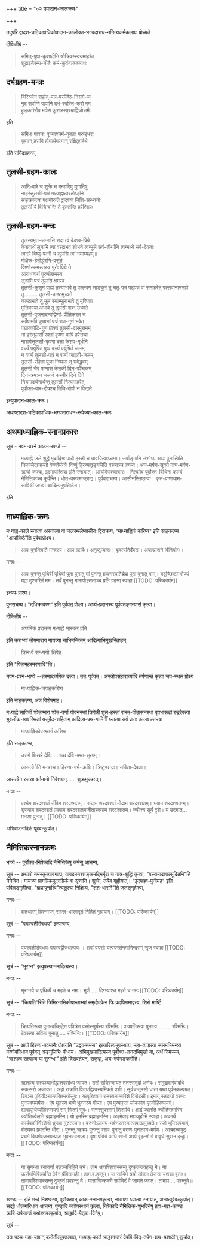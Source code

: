 +++
title = "०२ उपादान-कालक्रमः"

+++

तदुपरि द्वादश-घटिकावधिकोपादान-कालोक्त-भगवदाराध-ननित्यकर्मकलापः प्रोच्यते 

दीक्षितीये --

> समित्-पुष्प-कुशादीनि श्रोत्रियस्स्वयमाहरेत्  
शूद्राहृतैरन्य-नीतैः कर्म-कुर्वन्पततत्यधः 

## दर्भग्रहण-मन्त्रः 

> विरिञ्चेन सहोत्-पन्न-परमेष्ठि-निसर्ग-ज  
नुद सर्वाणि पापानि दर्भ-स्वस्ति-करो मम  
हुङ्कारेणैव मत्रेण कुशास्स्पृश्याद्विजोत्तमैः 

इति 

> समिधः पावनाः पूज्याश्चर्म-युक्ताः परुड्भराः  
युष्मान् हरामि होमार्थमस्मान् रक्षितुमर्हथे 

इति समिद्ग्रहणम् 

## तुलसी-ग्रहण-कालः 

> आदि-वारे च शुक्रे च मन्वादिषु युगादिषु  
नाहरेत्तुलसी-पत्रं मध्याह्नात्परतोऽहनि  
सङ्क्रान्त्यां पक्षयोरन्ते द्वादश्यां निशि-सन्ध्ययोः  
तुलसीं ये विचिन्वन्ति ते कृन्तन्ति हरेश्शिरः

## तुलसी-ग्रहण-मन्त्रः 

> तुलस्यमृत-जन्मासि सदा त्वं केशव-प्रिये  
केशवार्थे लुनामि त्वां वरदाभव शोभने 
त्वन्मूले सर्व-तीर्थानि त्वन्मध्ये सर्व-देवताः  
त्वदग्रे विष्णु-पत्नी च तुलसि त्वां नमाम्यहम्॥  
मोक्षैक-हेतोर्द्धरणि-प्रसूते  
विष्णोस्समस्तस्य गुरोः प्रिये ते  
आराधनार्थं पुरुषोत्तमस्य  
लुनामि पत्रं तुलसि क्षमस्व  
तुलसी-कुसुमं ग्राह्यं तस्याभावे तु पल्लवम् 
साङ्कुरं तु चतुः पत्रं षट्पत्रं वा समाहरेत् 
पल्लवानामभावे तु......... तुलसी-काष्ठमुच्यते  
काष्टाभावे तु मूलं स्यान्मूलाभावे तु मृत्तिका  
मृत्तिकाया अभावे तु तुलसी शब्द उच्यते  
तुलसी-पूजनादन्यद्विष्णोः प्रीतिकरन्न च  
सर्वेषामपि पुष्पाणां पद्मं शत-गुणं भवेत्  
पद्मात्कोटि-गुणं प्रोक्तं तुलसी-दलमुत्तमम्  
ना हरेत्तुलसीं रक्तां कृष्णां वापि हरेत्तथा  
नाशयेत्तुलसी-कृष्णा दत्ता केशव-मूर्धनि  
वर्ज्यं पर्युषितं पुष्पं वर्ज्यं पर्युषितं जलम्  
न वर्ज्यं तुलसी-पत्रं न वर्ज्यं जाह्नवी-जलम्  
तुलसी-रहिता पूजा निष्पला तु भवेद्ध्रुवम्  
तुलसी चैव षण्मासं केतकी दिन-पञ्चकम्  
दिन-त्रयञ्च जलजं करवीरं दिने दिने  
नियमादर्चनार्थन्तु तुलसीं नित्यमाहरेत्  
पूर्वोक्त-वार-दोषश्च तिथि-दोषो न विद्यते 

इत्युपादान-काल-क्रमः। 

अथाष्टादश-घटिकावधिक-भगवदाराधन-रूपेज्या-काल-क्रमः 

## अथमाध्याह्निक-स्नानप्रकारः 

सूत्रं - नवम-प्रश्ने अष्टम-खण्डे --

> मध्याह्ने जले शुद्धे मृदाद्भिः पादौ हस्तौ च धावयित्वाऽचम्य। सर्वाङ्गानि संशोध्य आपः पुनात्विति निमज्जेदाचान्तो वैष्णवैर्मन्त्रैः विष्णुं हिरण्यशृङ्गमिति वरुणञ्च प्रणम्य। अघ-मर्षण-सूक्ते नाघ-मर्षण-ऋचो जप्त्वा, इदमापश्शिवा इति स्नायात्। आश्रमिणश्चत्वारः। नित्यमेवं पूर्वोक्त-विधिना काम्यं नैमित्तिकञ्च कुर्वन्ति। धौत-वस्त्रमाच्छाद्य। पूर्ववदाचम्य। आसीनस्तिष्ठन्वा। कृत-प्राणायाम-सावित्रीं जप्त्वा आदित्यमुपतिष्टेत। 

इति 

## माध्याह्निक-क्रमः 

मध्याह्न-काले स्नात्वा अस्नात्वा वा जलस्थलेष्वासीनः द्विराचम्य, "माध्याह्निकं करिष्य" इति सङ्कल्प्य "आपोहिष्ठे"ति पूर्ववत्प्रोक्ष्य। 

> आपः पुनन्त्विति मन्त्रस्य। आप ऋषिः। अनुष्टुप्चन्दः। बृहस्पतिर्देवता। अपाम्प्राशने विनियोगः।

मन्त्रः --

> आपः पुनन्तु पृथिवीं पृथिवी पूता पुनातु मां पुनन्तु ब्रह्मणस्पतिर्ब्रह्म पूता पुनातु माम्। यदुच्छिष्टमभोज्यं यद्वा दुश्चरितं मम। सर्वं पुनन्तु मामापोऽसताञ्च प्रति ग्रहग्ग् स्वाहा 
[[TODO: परिष्कार्यम्]]

इत्यपः प्राश्य।

पुनराचम्य। "दधिक्रावण्ण" इति पूर्ववत् प्रोक्ष्य। अर्घ्य-प्रदानस्य पूर्ववदङ्गन्यासं कृत्वा। 

दीक्षितीये --

> अर्घ्यमेकं प्रदातव्यं मध्याह्ने भास्करं प्रति

इति कराभ्यां तोयमादाय गायत्र्या चाभिमन्त्रितम् आदित्याभिमुखस्तिष्ठन् 

> त्रिरूर्ध्वं सन्ध्ययोः क्षिपेत् 

इति "पितामहस्मरणादि"ति। 

नवम-प्रश्न-भाष्ये --तस्मादर्घ्यमेकं दत्त्वा। ततः पूर्ववत्। अस्त्रोपसंहारार्घ्यादि तर्पणान्तं कृत्वा जप-स्थलं प्रोक्ष्य 

> माध्याह्निक-जपङ्करिष्य 

इति सङ्कल्प्य, अत्र विशेषमाह। 

मध्याह्ने सावित्रीं श्वेताम्बरां श्वेत-वर्णां यौवनस्थां त्रिणेत्रीँ शूल-हस्तां रजत-पीठासनस्थां वृषभारूढां रुद्रदैवत्यां भुवर्लोक-व्यवस्थितां यजुर्वेद-सहिताम् आदित्य-पथ-गामिनीं ध्यात्वा सर्वं प्रातः कालवज्जप्त्वा 

> माध्याह्निकोपस्थानं करिष्य 

इति सङ्कल्प्य, 

> उत्तमे शिखरे देवि.....गच्छ देवि-यथा-सुखम्। 

> आसत्येनेति मन्त्रस्य। हिरण्य-गर्भ-ऋषिः। त्रिष्टुप्छन्दः। सविता-देवता। 

आसत्येन रजसा वर्तमानो निवेशयन्...... शुक्रमुच्चरत्। 

मन्त्रः --

> पश्येम शरदश्शतं जीवेम शरदश्मतम्। नन्दाम शरदश्शतं मोदाम शरदश्शतम्। भवाम शरदश्शतग्म्। शृणवाम शरदश्शतं प्रब्रवाम शरदश्शतमजीतास्स्याम शरदश्शतम्। ज्योक्च सूर्यं दृशे। य उदगात्... मनसा पुनातु। 
[[TODO: परिष्कार्यम्]]

अभिवादनादिकं पूर्ववत्कुर्यात्।

## नैमित्तिकस्नानक्रमः 

भाष्ये -- पूर्वोक्त-निषेकादि नैमित्तिकेषु कर्मसु आचम्य, 

सूत्रं -- अथापो नमस्कृत्यावगाह्य, यावदमनश्शङ्कमद्भिर्मृदा च गात्र-शुद्धिं कृत्वा, "वस्त्रमादशात्सूदितमि"ति नेनेक्ति। गायत्र्या प्रागग्रिकमुदगग्रिकं वा सृणाति। शुष्के, तयैव गृह्णीयात्। "इदम्ब्रह्म-पुनीमह" इति पवित्रङ्गृहीत्वा, "ब्रह्मापुनात्वि"त्यङुल्या निक्षिप्य, "शत-धारमि"ति जलङ्गृहीत्वा, 

मन्त्रः -- 

> शतधारग्ं हिरण्मयग्ं सहस्र-धारममृतं निहितं गुहायाम्। 
[[TODO: परिष्कार्यम्]]

सूत्रं -- "पयस्वतीरोषधय" इत्याचम्य, 

मन्त्रः --

> पयस्वतीरोषधयः पयस्वद्वीरुधाम्पयः । अपां पयसो यत्पयस्तेनमामिन्द्रसग्ं सृज स्वाहा 
[[TODO: परिष्कार्यम्]]

सूत्रं -- "भूरग्न" इत्युपस्थानमादित्यस्य। 

मन्त्रः -- 

> भूरग्नये च पृथिव्यै च महते च नमः। भुवो..... दिग्भ्याश्च महते च नमः 
[[TODO: परिष्कार्यम्]]

सूत्रं -- “चित्पति”रिति त्रिभिरनामिकोपान्ताभ्यां समृदोदकेन त्रिः प्रदक्षिणमावृत्य, शिरो मार्ष्टि 

मन्त्रः -- 

> चित्पतिस्त्वा पुनात्वच्छिद्रेण पवित्रेण वसोस्सूर्यस्य रश्मिभिः। वाक्पतिस्त्वा पुनात्व......... रश्मिभिः। देवस्त्वा सविता पुनातु..... रश्मिभिः॥
[[TODO: परिष्कार्यम्]] 

सूत्रं -- आपो हिरण्य-पवमानैः प्रोक्षयति “उद्वयन्तमस” इत्यादित्यमुपस्थाय, महा-व्याहृत्या जलमभिमन्त्र्य कर्णावपिधाय पूर्ववत् अङ्गुलिभिः पीधाय। अभिमुखमादित्यस्य पूर्वोक्त-तत्तदभिमुखो वा, अर्धं निमज्ज्य, "ऋतञ्च सत्यञ्च या सुगन्धा" इति त्रिरावर्तयन्, सकृद्वा, अघ-मर्षणङ्करोति। 

मन्त्रः -- 

> ऋतञ्च सत्यञ्चाभीद्धात्तपसोध्य जायत। ततो रात्रिरजायत ततस्समुद्रो अर्णवः। समुद्रादर्णवादधि संवत्सरो अजायत। अहो रात्राणि विदधद्विश्वस्यमिषतो वशी। सूर्यचन्द्रमसौ धाता यथा पूर्वमकल्पयत्। दिवञ्च पृथिवीञ्चान्तरिक्षमथोसुवः। यत्पृथिव्यागं रजस्वमान्तरिक्षे विरोदसी। इमाग् स्तदापो वरुणः पुनात्वघमर्षणः। एष भूतस्य भव्ये भुवनस्य गोप्ता। एष पुण्यकृतां लोकानेष मृत्योर्हिरण्मयग्ं। द्यावापृथिव्योर्हिरण्मयग्ं सग्ं श्रितग्ं सुवः। सनस्सुवस्सग्ं शिशाधि। आर्द्रं ज्वलति ज्योतिरहमस्मि ज्योतिर्ज्वलति ब्रह्माहमस्मि। यो हमस्मि ब्रह्माहमस्मि। अहमेवाहं माञ्जुहोमि स्वाहा। अकार्य कार्यवकीर्णिस्तेनो भ्रूणहा गुरुतल्पगः। वरुणोऽपामघ-मर्षणस्तस्मात्पापात्प्रमुच्यते। रजो भूमिस्त्वमाग्ं रोदयस्व प्रवदन्ति धीराः। पुनन्तु ऋषयः पुनन्तु वसवः पुनातु वरुणः पुनात्वघ-मर्षणः। आक्रान्समुद्रः प्रथमे विधर्मञ्जनयन्प्रजा भुवनस्यराजा। वृषा पवित्रे अधि सानो अव्ये बृहत्सोमो वावृधे सुवान इन्दुः। 
[[TODO: परिष्कार्यम्]]

मन्त्रः -- 

> या सुगन्धा रसावर्णा बलञ्चनिहिते उभे। ताम आपश्शिवास्सन्तु दुष्कृतम्प्रवहन्तु मे। या ऊर्जमभिषिञ्चन्ति देवेन प्रेषितामही। ताम.व.हन्तुम्। या सामिमे त्रयो लोकाः तेजसा यशसा वृताः। तामापश्शिवास्सन्तु दुष्कृतं प्रवहन्तु मे। यासान्निष्क्रमणे सर्वमिदं वै जायते जगत्। तामाप.... वहन्तुमे॥ 
[[TODO: परिष्कार्यम्]]

खण्डः -- इति मन्दं निश्श्वस्य, पूर्वोक्तवत् काक-स्नानमकृत्वा, नारायणं ध्यात्वा स्नायात्, अन्यत्पूर्ववत्कुर्यात्। सद्यो धौतम्परिधाय आचम्य, पुण्ड्रादि जपोपस्थानं कृत्वा, निषेकादि नैमित्तिक-शुभदिनेषु ब्रह्म-यज्ञ-काण्ड ऋषि-तर्पणान्तं यथोक्तवत्कुर्यात्, श्राद्धादि-पैतृक-दिनेषु। 

सूत्रं -- 

ततः पञ्च-महा-यज्ञान् करोतीत्युक्तत्वात्, मध्याह्न-काले श्राद्धानन्तरं देवर्षि-पितृ-तर्पण-ब्रह्म-यज्ञादीन् कुर्यात्।